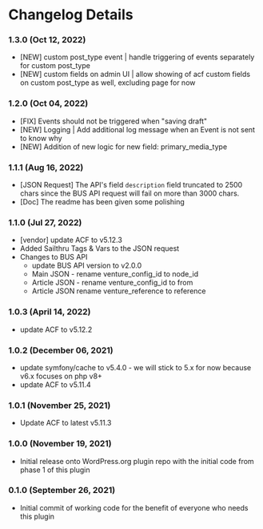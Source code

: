 # Changelog Details

### 1.3.0 (Oct 12, 2022) ###
* [NEW] custom post_type event | handle triggering of events separately for custom post_type
* [NEW] custom fields on admin UI | allow showing of acf custom fields on custom post_type as well, excluding page for now

### 1.2.0 (Oct 04, 2022) ###
* [FIX] Events should not be triggered when "saving draft"
* [NEW] Logging | Add additional log message when an Event is not sent to know why
* [NEW] Addition of new logic for new field: primary_media_type

### 1.1.1 (Aug 16, 2022) ###
* [JSON Request] The API's field `description` field truncated to 2500 chars since the BUS API request will fail on more than 3000 chars.
* [Doc] The readme has been given some polishing


### 1.1.0 (Jul 27, 2022) ###
* [vendor] update ACF to v5.12.3
* Added Sailthru Tags & Vars to the JSON request
* Changes to BUS API
  * update BUS API version to v2.0.0
  * Main JSON - rename venture_config_id to node_id
  * Article JSON - rename venture_config_id to from
  * Article JSON rename venture_reference to reference

### 1.0.3 (April 14, 2022) ###
* update ACF to v5.12.2

### 1.0.2 (December 06, 2021) ###
* update symfony/cache to v5.4.0 - we will stick to 5.x for now because v6.x focuses on php v8+
* update ACF to v5.11.4

### 1.0.1 (November 25, 2021) ###
* Update ACF to latest v5.11.3

### 1.0.0 (November 19, 2021) ###
* Initial release onto WordPress.org plugin repo with the initial code from phase 1 of this plugin

### 0.1.0 (September 26, 2021) ###
* Initial commit of working code for the benefit of everyone who needs this plugin
